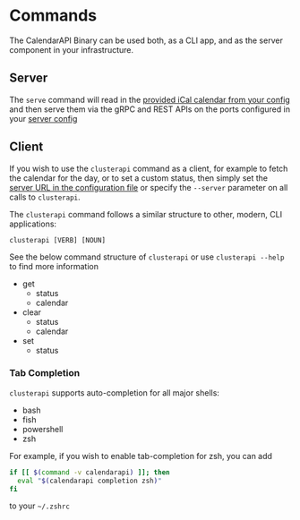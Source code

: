 # Commands

The CalendarAPI Binary can be used both, as a CLI app, and as the server component in your infrastructure.

## Server

The `serve` command will read in the [provided iCal calendar from your config](../config/calendars.md) and then serve
them via the gRPC and REST APIs on the ports configured in your [server config](../config/server.md)

## Client

If you wish to use the `clusterapi` command as a client, for example to fetch the calendar for the day, or to set a custom
status, then simply set the [server URL in the configuration file](../config/server.md) or specify the `--server`
parameter on all calls to `clusterapi`.

The `clusterapi` command follows a similar structure to other, modern, CLI applications:

`clusterapi [VERB] [NOUN]`

See the below command structure of `clusterapi` or use `clusterapi --help` to find more information

<FileTree>

- get
    - status
    - calendar
- clear
    - status
    - calendar
- set
    - status

</FileTree>

### Tab Completion

`clusterapi` supports auto-completion for all major shells:

* bash
* fish
* powershell
* zsh

For example, if you wish to enable tab-completion for zsh, you can add

```bash
if [[ $(command -v calendarapi) ]]; then
  eval "$(calendarapi completion zsh)"
fi
```

to your `~/.zshrc`